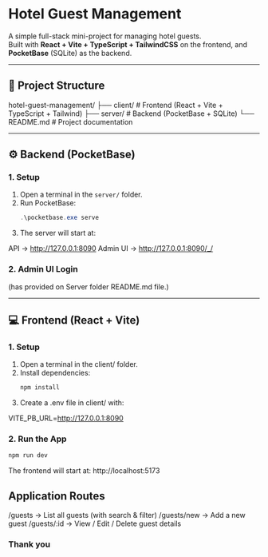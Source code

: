 ﻿# Hotel Guest Management

A simple full-stack mini-project for managing hotel guests.  
Built with **React + Vite + TypeScript + TailwindCSS** on the frontend, and **PocketBase** (SQLite) as the backend.

---

## 📂 Project Structure
hotel-guest-management/
├── client/ # Frontend (React + Vite + TypeScript + Tailwind)
├── server/ # Backend (PocketBase + SQLite)
└── README.md # Project documentation

---

## ⚙️ Backend (PocketBase)

### 1. Setup

1. Open a terminal in the `server/` folder.
2. Run PocketBase:
   ```powershell
   .\pocketbase.exe serve
   ```
3. The server will start at:

API → http://127.0.0.1:8090
Admin UI → http://127.0.0.1:8090/_/

### 2. Admin UI Login 
(has provided on Server folder README.md file.)

---

## 💻 Frontend (React + Vite)

### 1. Setup

1. Open a terminal in the client/ folder.
2. Install dependencies:
   ```powershell
   npm install
   ```
3. Create a .env file in client/ with:
   
VITE_PB_URL=http://127.0.0.1:8090

### 2. Run the App
   ```powershell
   npm run dev
   ```

The frontend will start at:
http://localhost:5173

## Application Routes

/guests → List all guests (with search & filter)
/guests/new → Add a new guest
/guests/:id → View / Edit / Delete guest details

### Thank you
